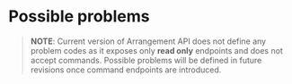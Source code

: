 Possible problems
=================

> **NOTE**: Current version of Arrangement API does not define any problem
> codes as it exposes only **read only** endpoints and does not accept
> commands. Possible problems will be defined in future revisions once
> command endpoints are introduced.
